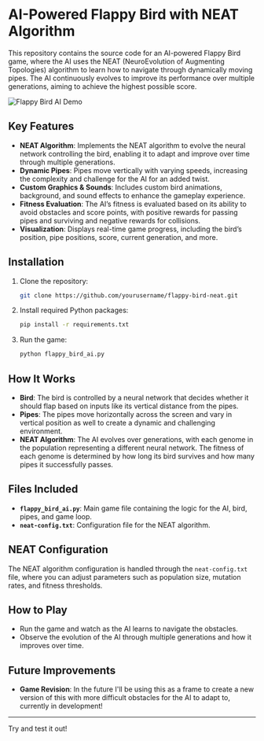 # AI-Powered Flappy Bird with NEAT Algorithm

This repository contains the source code for an AI-powered Flappy Bird game, where the AI uses the NEAT (NeuroEvolution of Augmenting Topologies) algorithm to learn how to navigate through dynamically moving pipes. The AI continuously evolves to improve its performance over multiple generations, aiming to achieve the highest possible score.

![Flappy Bird AI Demo](flappy_bird_demo.gif)

## Key Features
- **NEAT Algorithm**: Implements the NEAT algorithm to evolve the neural network controlling the bird, enabling it to adapt and improve over time through multiple generations.
- **Dynamic Pipes**: Pipes move vertically with varying speeds, increasing the complexity and challenge for the AI for an added twist.
- **Custom Graphics & Sounds**: Includes custom bird animations, background, and sound effects to enhance the gameplay experience.
- **Fitness Evaluation**: The AI’s fitness is evaluated based on its ability to avoid obstacles and score points, with positive rewards for passing pipes and surviving and negative rewards for collisions.
- **Visualization**: Displays real-time game progress, including the bird’s position, pipe positions, score, current generation, and more.

## Installation
1. Clone the repository:
    ```bash
    git clone https://github.com/yourusername/flappy-bird-neat.git
    ```
2. Install required Python packages:
    ```bash
    pip install -r requirements.txt
    ```
3. Run the game:
    ```bash
    python flappy_bird_ai.py
    ```

## How It Works
- **Bird**: The bird is controlled by a neural network that decides whether it should flap based on inputs like its vertical distance from the pipes.
- **Pipes**: The pipes move horizontally across the screen and vary in vertical position as well to create a dynamic and challenging environment.
- **NEAT Algorithm**: The AI evolves over generations, with each genome in the population representing a different neural network. The fitness of each genome is determined by how long its bird survives and how many pipes it successfully passes.

## Files Included
- **`flappy_bird_ai.py`**: Main game file containing the logic for the AI, bird, pipes, and game loop.
- **`neat-config.txt`**: Configuration file for the NEAT algorithm.

## NEAT Configuration
The NEAT algorithm configuration is handled through the `neat-config.txt` file, where you can adjust parameters such as population size, mutation rates, and fitness thresholds.

## How to Play
- Run the game and watch as the AI learns to navigate the obstacles.
- Observe the evolution of the AI through multiple generations and how it improves over time.

## Future Improvements
- **Game Revision**: In the future I'll be using this as a frame to create a new version of this with more difficult obstacles for the AI to adapt to, currently in development!

---

Try and test it out!
